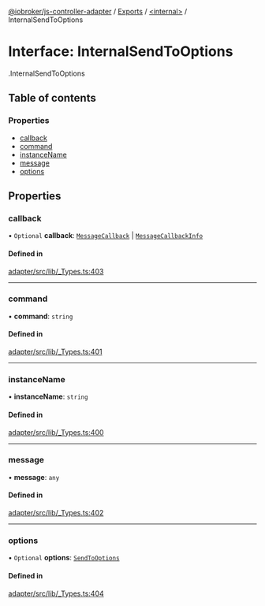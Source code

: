 [@iobroker/js-controller-adapter](../README.md) / [Exports](../modules.md) / [<internal\>](../modules/internal_.md) / InternalSendToOptions

# Interface: InternalSendToOptions

[<internal>](../modules/internal_.md).InternalSendToOptions

## Table of contents

### Properties

- [callback](internal_.InternalSendToOptions.md#callback)
- [command](internal_.InternalSendToOptions.md#command)
- [instanceName](internal_.InternalSendToOptions.md#instancename)
- [message](internal_.InternalSendToOptions.md#message)
- [options](internal_.InternalSendToOptions.md#options)

## Properties

### callback

• `Optional` **callback**: [`MessageCallback`](../modules/internal_.md#messagecallback) \| [`MessageCallbackInfo`](internal_.MessageCallbackInfo.md)

#### Defined in

[adapter/src/lib/_Types.ts:403](https://github.com/ioBroker/ioBroker.js-controller/blob/0b3c6e0e/packages/adapter/src/lib/_Types.ts#L403)

___

### command

• **command**: `string`

#### Defined in

[adapter/src/lib/_Types.ts:401](https://github.com/ioBroker/ioBroker.js-controller/blob/0b3c6e0e/packages/adapter/src/lib/_Types.ts#L401)

___

### instanceName

• **instanceName**: `string`

#### Defined in

[adapter/src/lib/_Types.ts:400](https://github.com/ioBroker/ioBroker.js-controller/blob/0b3c6e0e/packages/adapter/src/lib/_Types.ts#L400)

___

### message

• **message**: `any`

#### Defined in

[adapter/src/lib/_Types.ts:402](https://github.com/ioBroker/ioBroker.js-controller/blob/0b3c6e0e/packages/adapter/src/lib/_Types.ts#L402)

___

### options

• `Optional` **options**: [`SendToOptions`](internal_.SendToOptions.md)

#### Defined in

[adapter/src/lib/_Types.ts:404](https://github.com/ioBroker/ioBroker.js-controller/blob/0b3c6e0e/packages/adapter/src/lib/_Types.ts#L404)

